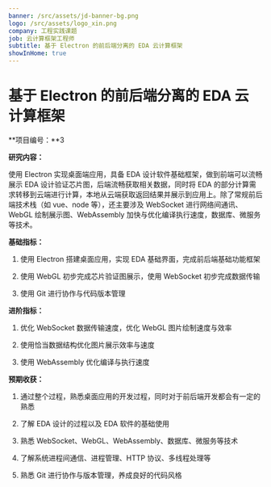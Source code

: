 ```yaml
---
banner: /src/assets/jd-banner-bg.png
logo: /src/assets/logo_xin.png
company: 工程实践课题
job: 云计算框架工程师
subtitle: 基于 Electron 的前后端分离的 EDA 云计算框架
showInHome: true
---
```

# 基于 Electron 的前后端分离的 EDA 云计算框架

**项目编号：**3

**研究内容：**

使用 Electron 实现桌面端应用，具备 EDA 设计软件基础框架，做到前端可以流畅展示 EDA 设计验证芯片图，后端流畅获取相关数据，同时将 EDA 的部分计算需求转移到云端进行计算，本地从云端获取返回结果并展示到应用上。除了常规前后端技术栈（如 vue、node 等），还主要涉及 WebSocket 进行网络间通讯、WebGL 绘制展示图、WebAssembly 加快与优化编译执行速度，数据库、微服务等技术。

**基础指标：**

1. 使用 Electron 搭建桌面应用，实现 EDA 基础界面，完成前后端基础功能框架
 
2. 使用 WebGL 初步完成芯片验证图展示，使用 WebSocket 初步完成数据传输
 
3. 使用 Git 进行协作与代码版本管理

**进阶指标：**

1. 优化 WebSocket 数据传输速度，优化 WebGL 图片绘制速度与效率
 
2. 使用恰当数据结构优化图片展示效率与速度
 
3. 使用 WebAssembly 优化编译与执行速度

**预期收获：**

1. 通过整个过程，熟悉桌面应用的开发过程，同时对于前后端开发都会有一定的熟悉
 
2. 了解 EDA 设计的过程以及 EDA 软件的基础使用
 
3. 熟悉 WebSocket、WebGL、WebAssembly、数据库、微服务等技术

4. 了解系统进程间通信、进程管理、HTTP 协议、多线程处理等
 
5. 熟悉 Git 进行协作与版本管理，养成良好的代码风格
 